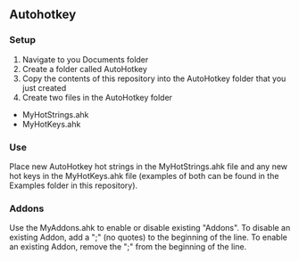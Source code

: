 ## Autohotkey
### Setup

1. Navigate to you Documents folder
2. Create a folder called AutoHotkey
3. Copy the contents of this repository into the AutoHotkey folder that you just created
4. Create two files in the AutoHotkey folder
- MyHotStrings.ahk
- MyHotKeys.ahk

### Use
Place new AutoHotkey hot strings in the MyHotStrings.ahk file and any new hot keys in the MyHotKeys.ahk file (examples of both can be found in the Examples folder in this repository).

### Addons
Use the MyAddons.ahk to enable or disable existing "Addons".  To disable an existing Addon, add a ";" (no quotes) to the beginning of the line.  To enable an existing Addon, remove the ";" from the beginning of the line.

